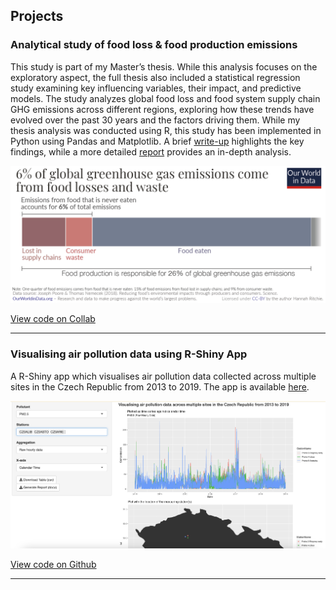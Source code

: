 ## Projects

### Analytical study of food loss & food production emissions

This study is part of my Master’s thesis. While this analysis focuses on the exploratory aspect, the full thesis also included a statistical regression study examining key influencing variables, their impact, and predictive models. The study analyzes global food loss and food system supply chain GHG emissions across different regions, exploring how these trends have evolved over the past 30 years and the factors driving them. While my thesis analysis was conducted using R, this study has been implemented in Python using Pandas and Matplotlib. A brief [write-up](https://docs.google.com/document/d/1GdhhZGOD8YIs-QQkEvlWfPy8vSPkYUQSlZd0KbWeyiI/edit?tab=t.0) highlights the key findings, while a more detailed [report](https://docs.google.com/document/d/1PyNaTEKX0RZd85M2WnR4LdbSpuRRuu3Kf91zYRdwaQ8/edit?tab=t.0#heading=h.kgkiiusg0ni0) provides an in-depth analysis.

<img src="assets/img/GHG-Emissions-from-Food-Waste-Poore-Nemecek.png" />

[View code on Collab](https://colab.research.google.com/drive/1tjFqY0hoOoS7MA11jb0c8z0Q4ZKl4ape#scrollTo=m0kHspJ1sgDp)

---

### Visualising air pollution data using R-Shiny App

A R-Shiny app which visualises air pollution data collected across multiple sites in the Czech Republic from 2013 to 2019. The app is available [here](https://adil-sahab-16.shinyapps.io/Shinyapps_io/).

<img src="assets/img/air_pollution_viz.png" />

[View code on Github](https://github.com/adilsahab16/Visualising_air_pollution_data_using_R-Shiny)

---

